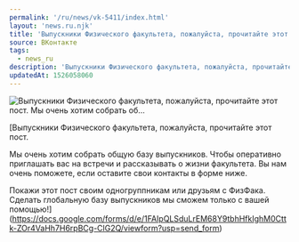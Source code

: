 ```yaml
---
permalink: '/ru/news/vk-5411/index.html'
layout: 'news.ru.njk'
title: 'Выпускники Физического факультета, пожалуйста, прочитайте этот пост.  Мы очень хотим собрать об…'
source: ВКонтакте
tags:
  - news_ru
description: 'Выпускники Физического факультета, пожалуйста, прочитайте этот пост.  Мы очень хотим собрать об…'
updatedAt: 1526058060
---
```

![Выпускники Физического факультета, пожалуйста, прочитайте этот пост.  Мы очень хотим собрать об…](https://sun9-74.userapi.com/c845021/v845021661/4c487/-l2Ibx6yps4.jpg)

[Выпускники Физического факультета, пожалуйста, прочитайте этот пост.

Мы очень хотим собрать общую базу выпускников. Чтобы оперативно приглашать вас на встречи и рассказывать о жизни факультета. Вы нам очень поможете, если оставите свои контакты в форме ниже.

Покажи этот пост своим одногруппникам или друзьям с ФизФака. Сделать глобальную базу выпускников мы сможем только с вашей помощью!](https://docs.google.com/forms/d/e/1FAIpQLSduLrEM68Y9tbhHfkIghM0Cttk-ZOr4VaHh7H6rpBCg-ClG2Q/viewform?usp=send_form)
